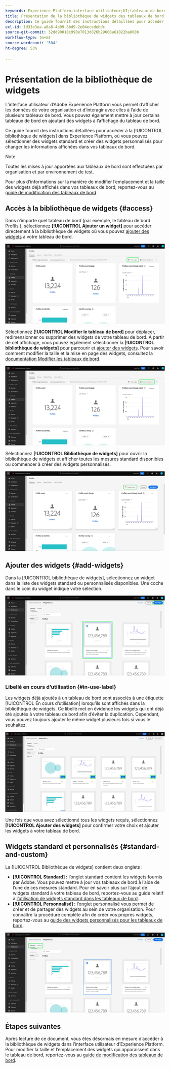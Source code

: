 ```yaml
---
keywords: Experience Platform;interface utilisateur;UI;tableaux de bord;tableau de bord;profils;segments;destinations;utilisation des licences
title: Présentation de la bibliothèque de widgets des tableaux de bord
description: Ce guide fournit des instructions détaillées pour accéder à la bibliothèque de widgets dans Adobe Experience Platform.
exl-id: 1d33e3ea-a8a8-4a09-8bd9-2e04ecedebdc
source-git-commit: 32dd90018c990e7013d826b29608a61022ba808b
workflow-type: tm+mt
source-wordcount: '504'
ht-degree: 53%

---
```


# Présentation de la bibliothèque de widgets

L’interface utilisateur d’Adobe Experience Platform vous permet d’afficher les données de votre organisation et d’interagir avec elles à l’aide de plusieurs tableaux de bord. Vous pouvez également mettre à jour certains tableaux de bord en ajoutant des widgets à l’affichage du tableau de bord.

Ce guide fournit des instructions détaillées pour accéder à la [!UICONTROL bibliothèque de widgets] dans Experience Platform, où vous pouvez sélectionner des widgets standard et créer des widgets personnalisés pour changer les informations affichées dans vos tableaux de bord.

>[!NOTE]
>
>Toutes les mises à jour apportées aux tableaux de bord sont effectuées par organisation et par environnement de test.

Pour plus d’informations sur la manière de modifier l’emplacement et la taille des widgets déjà affichés dans vos tableaux de bord, reportez-vous au [guide de modification des tableaux de bord](modify.md).

## Accès à la bibliothèque de widgets {#access}

Dans n’importe quel tableau de bord (par exemple, le tableau de bord Profils ), sélectionnez **[!UICONTROL Ajouter un widget]** pour accéder directement à la bibliothèque de widgets où vous pouvez [ajouter des widgets](#add-widgets) à votre tableau de bord.

![Onglet Aperçu du tableau de bord Profils avec le bouton Ajouter un widget en surbrillance.](../images/customization/profiles-overview-add-widget.png)

Sélectionnez **[!UICONTROL Modifier le tableau de bord]** pour déplacer, redimensionner ou supprimer des widgets de votre tableau de bord. À partir de cet affichage, vous pouvez également sélectionner la **[!UICONTROL bibliothèque de widgets]** pour parcourir et [ajouter des widgets](#add-widgets). Pour savoir comment modifier la taille et la mise en page des widgets, consultez la [documentation Modifier les tableaux de bord](./modify.md).

![&#x200B; Aperçu du tableau de bord Profils avec l’option Modifier le tableau de bord mise en surbrillance.](../images/customization/modify-dashboard.png)

Sélectionnez **[!UICONTROL Bibliothèque de widgets]** pour ouvrir la bibliothèque de widgets et afficher toutes les mesures standard disponibles ou commencer à créer des widgets personnalisés.

![&#x200B; La vue de modification du tableau de bord avec la bibliothèque de widgets mise en surbrillance.](../images/customization/widget-library-button.png)

## Ajouter des widgets {#add-widgets}

Dans la [!UICONTROL bibliothèque de widgets], sélectionnez un widget dans la liste des widgets standard ou personnalisés disponibles. Une coche dans le coin du widget indique votre sélection.

![&#x200B; La bibliothèque de widgets avec un widget sélectionné et une coche mise en surbrillance.](../images/customization/confirm-selected-widget-to-add.png)

### Libellé en cours d’utilisation {#in-use-label}

Les widgets déjà ajoutés à un tableau de bord sont associés à une étiquette [!UICONTROL En cours d’utilisation] lorsqu’ils sont affichés dans la bibliothèque de widgets. Ce libellé met en évidence les widgets qui ont déjà été ajoutés à votre tableau de bord afin d’éviter la duplication. Cependant, vous pouvez toujours ajouter le même widget plusieurs fois si vous le souhaitez.

![La bibliothèque de widgets avec l’étiquette en cours d’utilisation mise en surbrillance.](../images/customization/in-use-label.png)

Une fois que vous avez sélectionné tous les widgets requis, sélectionnez **[!UICONTROL Ajouter des widgets]** pour confirmer votre choix et ajouter les widgets à votre tableau de bord.

## Widgets standard et personnalisés {#standard-and-custom}

La [!UICONTROL Bibliothèque de widgets] contient deux onglets :

* **[!UICONTROL Standard] :** l’onglet standard contient les widgets fournis par Adobe. Vous pouvez mettre à jour vos tableaux de bord à lʼaide de lʼune de ces mesures standard. Pour en savoir plus sur l’ajout de widgets standard à votre tableau de bord, reportez-vous au guide relatif à [l’utilisation de widgets standard dans les tableaux de bord](standard-widgets.md).
* **[!UICONTROL Personnalisé] :** l’onglet personnalisé vous permet de créer et de partager des widgets au sein de votre organisation. Pour connaître la procédure complète afin de créer vos propres widgets, reportez-vous au [guide des widgets personnalisés pour les tableaux de bord](custom-widgets.md).

![Bibliothèque de widgets avec les onglets standard et personnalisés surlignés.](../images/customization/widget-library.png)

## Étapes suivantes

Après lecture de ce document, vous êtes désormais en mesure d’accéder à la bibliothèque de widgets dans l’interface utilisateur d’Experience Platform. Pour modifier la taille et l’emplacement des widgets qui apparaissent dans le tableau de bord, reportez-vous au [guide de modification des tableaux de bord](modify.md).

